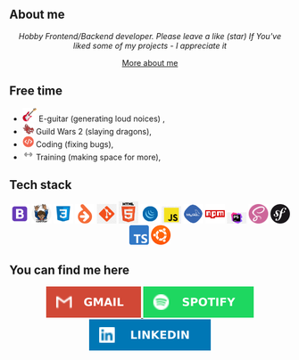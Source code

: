 <h2>About me</h2>
<p align="center"><i>Hobby Frontend/Backend developer. Please leave a like (star) If You've liked some of my projects - I appreciate it</i></p>
<p align="center"><a href="https://github.com/Volmarg/Volmarg/raw/main/data/nope.jpg">More about me</a></p>

<h2>Free time</h2>
<ul><li><img src="data/icons/electric-guitar.png" width="25"> E-guitar (generating loud noices) ,
<li><img src="data/icons/gw2.png" width="20">  Guild Wars 2 (slaying dragons),
<li><img src="data/icons/code.png" width="20"> Coding (fixing bugs),
<li><img src="data/icons/training.png" width="20"> Training (making space for more),</ul>

<h2>Tech stack</h2>
<p float="left" align="center">   
  <img src="data/bootstrap.png" 	width="35;">    
  <img src="data/composer.png" 	width="35;">     
  <img src="data/css.png" 		width="35;">    
  <img src="data/doctrine.png" 	width="35;">    
  <img src="data/github.png" 		width="35;">    
  <img src="data/html.png" 		width="35;">    
  <img src="data/jquery.png" 		width="35;">    
  <img src="data/js.png" 			width="35;">    
  <img src="data/mysql.png" 		width="35;">    
  <img src="data/npm.png" 		width="35;">    
  <img src="data/phpstorm.png" 	width="35;">    
  <img src="data/scss.png" 		width="35;">    
  <img src="data/symfony.png" 	width="35;">    
  <img src="data/ts.png" 			width="35;">    
  <img src="data/ubuntu.png" 		width="35;"></p>

<h2>You can find me here</h2>
<p align="center">
<a href="mailto:dwlodarczyk12@gmail.com" >  <img src="data/badges/gmail.svg"></a><a href="https://open.spotify.com/user/volmarg">  <img src="data/badges/spotify.svg"></a><a href="https://www.linkedin.com/in/volmarg/">  <img src="data/badges/linkedin.svg"></a>
</p>


